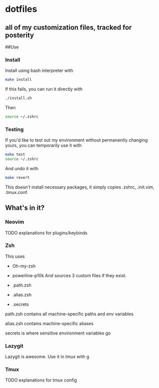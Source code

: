 # dotfiles

## all of my customization files, tracked for posterity

##Use

### Install

Install using bash interpreter with

```bash
make install
```

If this fails, you can run it directly with

```bash
./install.sh
```

Then

```bash
source ~/.zshrc
```

### Testing

If you'd like to test out my environment without permanently changing yours, you
can temporarily use it with

```bash
make test
source ~/.zshrc
```

And undo it with

```bash
make revert
```

This doesn't install necessary packages, it simply copies .zshrc, .init.vim, .tmux.conf.

## What's in it?

### Neovim

TODO
explanations for plugins/keybinds

### Zsh

This uses

-   Oh-my-zsh
-   powerline-p10k
    And sources 3 custom files if they exist.

-   .path.zsh
-   .alias.zsh
-   .secrets

path.zsh contains all machine-specific paths and env variables

alias.zsh contains machine-specific aliases

secrets is where sensitive environment variables go

### Lazygit

Lazygit is awesome. Use it in tmux with <Prefix>g

### Tmux

TODO
explanations for tmux config

